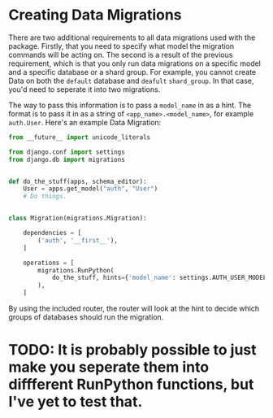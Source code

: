 # Creating Data Migrations

There are two additional requirements to all data migrations used with the package. Firstly, that you need to specify what model the migration commands will be acting on. The second is a result of the previous requirement, which is that you only run data migrations on a specific model and a specific database or a shard group. For example, you cannot create Data on both the `default` database and `deafult` `shard_group`. In that case, you'd need to seperate it into two migrations.

The way to pass this information is to pass a `model_name` in as a hint. The format is to pass it in as a string of `<app_name>.<model_name>`, for example `auth.User`. Here's an example Data Migration:

```python
from __future__ import unicode_literals

from django.conf import settings
from django.db import migrations


def do_the_stuff(apps, schema_editor):
    User = apps.get_model("auth", "User")
    # Do things.


class Migration(migrations.Migration):

    dependencies = [
        ('auth', '__first__'),
    ]

    operations = [
        migrations.RunPython(
            do_the_stuff, hints={'model_name': settings.AUTH_USER_MODEL}
        ),
    ]
```

By using the included router, the router will look at the hint to decide which groups of databases should run the migration.

# TODO: It is probably possible to just make you seperate them into diffferent RunPython functions, but I've yet to test that.